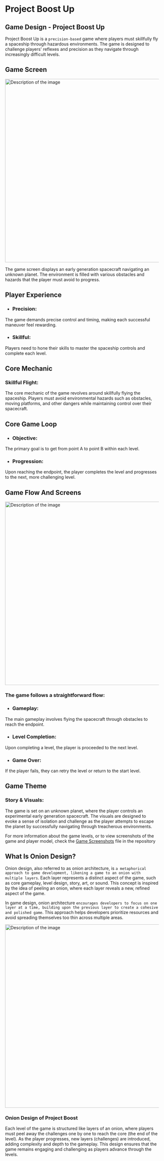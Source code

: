 
# Project Boost Up
## Game Design - Project Boost Up

Project Boost Up is a `precision-based` game where players must skillfully fly a spaceship through hazardous environments. The game is designed to challenge players' reflexes and precision as they navigate through increasingly difficult levels.

## Game Screen

<img src="https://github.com/user-attachments/assets/64f82784-6cb4-423e-bee4-3601337492a3" alt="Description of the image" width="600"/>


The game screen displays an early generation spacecraft navigating an unknown planet. The environment is filled with various obstacles and hazards that the player must avoid to progress.

## Player Experience

- ### Precision: 
The game demands precise control and timing, making each successful maneuver feel rewarding.

- ### Skillful: 
Players need to hone their skills to master the spaceship controls and complete each level.

## Core Mechanic
### Skillful Flight: 
The core mechanic of the game revolves around skillfully flying the spaceship. Players must avoid environmental hazards such as obstacles, moving platforms, and other dangers while maintaining control over their spacecraft.

## Core Game Loop
- ### Objective: 
The primary goal is to get from point A to point B within each level.
- ### Progression: 
Upon reaching the endpoint, the player completes the level and progresses to the next, more challenging level.

## Game Flow And Screens
<img src="https://github.com/user-attachments/assets/e91302d6-83a5-4620-a4ba-e72b6013fde7" alt="Description of the image" width="600"/>


### The game follows a straightforward flow:
- ### Gameplay: 
The main gameplay involves flying the spacecraft through obstacles to reach the endpoint.
- ### Level Completion: 
Upon completing a level, the player is proceeded to the next level.
- ### Game Over: 
If the player fails, they can retry the level or return to the start level.

## Game Theme
### Story & Visuals: 
The game is set on an unknown planet, where the player controls an experimental early generation spacecraft. The visuals are designed to evoke a sense of isolation and challenge as the player attempts to escape the planet by successfully navigating through treacherous environments.

For more information about the game levels, or to view screenshots of the game and player model, check the [Game Screenshots](https://github.com/CodProdigy/Project-Boost_Up/tree/main/Game%20Screenshots) file in the repository

## What Is Onion Design?
Onion design, also referred to as onion architecture, is `a metaphorical approach to game development, likening a game to an onion with multiple layers`. Each layer represents a distinct aspect of the game, such as core gameplay, level design, story, art, or sound. This concept is inspired by the idea of peeling an onion, where each layer reveals a new, refined aspect of the game.

In game design, onion architecture `encourages developers to focus on one layer at a time, building upon the previous layer to create a cohesive and polished game`. This approach helps developers prioritize resources and avoid spreading themselves too thin across multiple areas.

<img src="https://github.com/user-attachments/assets/fa184255-ab4a-4a7f-afb7-ea58cb8e9d19" alt="Description of the image" width="600"/>

### Onion Design of Project Boost
Each level of the game is structured like layers of an onion, where players must peel away the challenges one by one to reach the core (the end of the level). As the player progresses, new layers (challenges) are introduced, adding complexity and depth to the gameplay. This design ensures that the game remains engaging and challenging as players advance through the levels.


